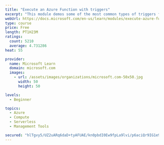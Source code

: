 ```yaml
---
title: "Execute an Azure Function with triggers"
excerpt: "This module demos some of the most common types of triggers for executing Azure Functions and how to configure them to execute your logic."
webUrl: https://docs.microsoft.com/en-us/learn/modules/execute-azure-function-with-triggers/
type: course
price: Free
length: PT1H23M
ratings:
  count: 5210
  average: 4.731286
heat: 55

provider:
  name: Microsoft Learn
  domain: microsoft.com
  images:
    - url: /assets/images/organizations/microsoft.com-50x50.jpg
      width: 50
      height: 50

levels:
  - Beginner

topics:
  - Azure
  - Compute
  - Serverless
  - Management Tools

secured: "hlTgvy5/UZ2uARq6daD+tyAFUAE/kn0pbdI0Ew9fpLa9lvi/p6aciQr9IG1e9ZFLVHC78x3zWGIscvpo632B7UREGbDLXYHTdzK3O3r7vr1b8AvSSGyTa+6CEyXBnYyZH9nR5oxO+JHeaysFk7o1Y7Em+F6NzuwKEN2qDSsA8W5oNELUOzyQrzJ8RA/8N9uBFs9sy88Gpfl0gHShUtp+ooOqou4mMYS/H4YT79VacB/IloZrNKCOeZHddXpXIKEV1UkZI49JyqMW3DBWVeRKxOzjfag2nn8tSZdTXg5E9j3Z614HzuxahTX7kVVpvL39DgbaNpLU6xwzQS5iOr+04CpabNx9a6BbiX/458lsTdgRP5bTB8pinBFP62SR9CyP84OoP/bWuS8SeiaVr0s5hHk+Rr6Cl5c4vCxzxLce/Ec=;V1FAjKV+t6H0f/ltoLrgsw=="
---
```


